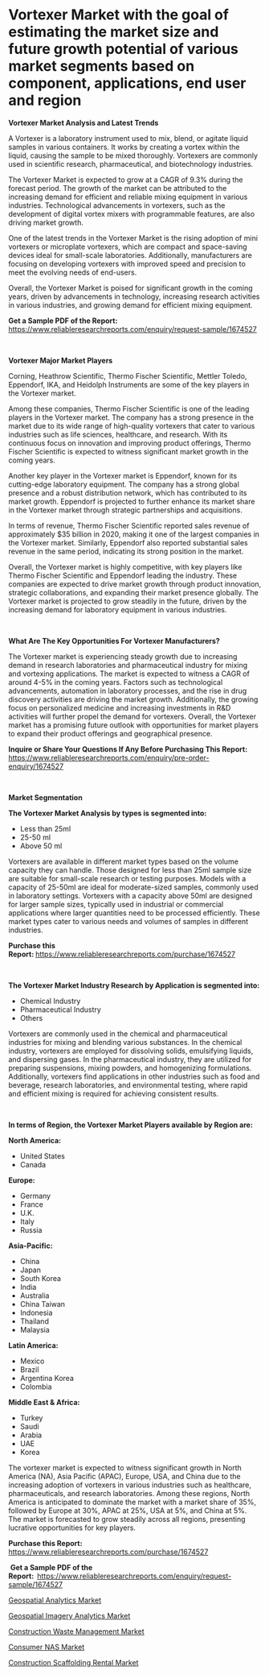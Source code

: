 <p><h1>Vortexer Market with the goal of estimating the market size and future growth potential of various market segments based on component, applications, end user and region</h1></p><p><strong>Vortexer Market Analysis and Latest Trends</strong></p>
<p><p>A Vortexer is a laboratory instrument used to mix, blend, or agitate liquid samples in various containers. It works by creating a vortex within the liquid, causing the sample to be mixed thoroughly. Vortexers are commonly used in scientific research, pharmaceutical, and biotechnology industries.</p><p>The Vortexer Market is expected to grow at a CAGR of 9.3% during the forecast period. The growth of the market can be attributed to the increasing demand for efficient and reliable mixing equipment in various industries. Technological advancements in vortexers, such as the development of digital vortex mixers with programmable features, are also driving market growth.</p><p>One of the latest trends in the Vortexer Market is the rising adoption of mini vortexers or microplate vortexers, which are compact and space-saving devices ideal for small-scale laboratories. Additionally, manufacturers are focusing on developing vortexers with improved speed and precision to meet the evolving needs of end-users.</p><p>Overall, the Vortexer Market is poised for significant growth in the coming years, driven by advancements in technology, increasing research activities in various industries, and growing demand for efficient mixing equipment.</p></p>
<p><strong>Get a Sample PDF of the Report:&nbsp;</strong> <a href="https://www.reliableresearchreports.com/enquiry/request-sample/1674527">https://www.reliableresearchreports.com/enquiry/request-sample/1674527</a></p>
<p>&nbsp;</p>
<p><strong>Vortexer Major Market Players</strong></p>
<p><p>Corning, Heathrow Scientific, Thermo Fischer Scientific, Mettler Toledo, Eppendorf, IKA, and Heidolph Instruments are some of the key players in the Vortexer market.</p><p>Among these companies, Thermo Fischer Scientific is one of the leading players in the Vortexer market. The company has a strong presence in the market due to its wide range of high-quality vortexers that cater to various industries such as life sciences, healthcare, and research. With its continuous focus on innovation and improving product offerings, Thermo Fischer Scientific is expected to witness significant market growth in the coming years.</p><p>Another key player in the Vortexer market is Eppendorf, known for its cutting-edge laboratory equipment. The company has a strong global presence and a robust distribution network, which has contributed to its market growth. Eppendorf is projected to further enhance its market share in the Vortexer market through strategic partnerships and acquisitions.</p><p>In terms of revenue, Thermo Fischer Scientific reported sales revenue of approximately $35 billion in 2020, making it one of the largest companies in the Vortexer market. Similarly, Eppendorf also reported substantial sales revenue in the same period, indicating its strong position in the market.</p><p>Overall, the Vortexer market is highly competitive, with key players like Thermo Fischer Scientific and Eppendorf leading the industry. These companies are expected to drive market growth through product innovation, strategic collaborations, and expanding their market presence globally. The Vortexer market is projected to grow steadily in the future, driven by the increasing demand for laboratory equipment in various industries.</p></p>
<p>&nbsp;</p>
<p><strong>What Are The Key Opportunities For Vortexer Manufacturers?</strong></p>
<p><p>The Vortexer market is experiencing steady growth due to increasing demand in research laboratories and pharmaceutical industry for mixing and vortexing applications. The market is expected to witness a CAGR of around 4-5% in the coming years. Factors such as technological advancements, automation in laboratory processes, and the rise in drug discovery activities are driving the market growth. Additionally, the growing focus on personalized medicine and increasing investments in R&D activities will further propel the demand for vortexers. Overall, the Vortexer market has a promising future outlook with opportunities for market players to expand their product offerings and geographical presence.</p></p>
<p><strong>Inquire or Share Your Questions If Any Before Purchasing This Report:</strong> <a href="https://www.reliableresearchreports.com/enquiry/pre-order-enquiry/1674527">https://www.reliableresearchreports.com/enquiry/pre-order-enquiry/1674527</a></p>
<p>&nbsp;</p>
<p><strong>Market Segmentation</strong></p>
<p><strong>The Vortexer Market Analysis by types is segmented into:</strong></p>
<p><ul><li>Less than 25ml</li><li>25-50 ml</li><li>Above 50 ml</li></ul></p>
<p><p>Vortexers are available in different market types based on the volume capacity they can handle. Those designed for less than 25ml sample size are suitable for small-scale research or testing purposes. Models with a capacity of 25-50ml are ideal for moderate-sized samples, commonly used in laboratory settings. Vortexers with a capacity above 50ml are designed for larger sample sizes, typically used in industrial or commercial applications where larger quantities need to be processed efficiently. These market types cater to various needs and volumes of samples in different industries.</p></p>
<p><strong>Purchase this Report:&nbsp;</strong><a href="https://www.reliableresearchreports.com/purchase/1674527">https://www.reliableresearchreports.com/purchase/1674527</a></p>
<p>&nbsp;</p>
<p><strong>The Vortexer Market Industry Research by Application is segmented into:</strong></p>
<p><ul><li>Chemical Industry</li><li>Pharmaceutical Industry</li><li>Others</li></ul></p>
<p><p>Vortexers are commonly used in the chemical and pharmaceutical industries for mixing and blending various substances. In the chemical industry, vortexers are employed for dissolving solids, emulsifying liquids, and dispersing gases. In the pharmaceutical industry, they are utilized for preparing suspensions, mixing powders, and homogenizing formulations. Additionally, vortexers find applications in other industries such as food and beverage, research laboratories, and environmental testing, where rapid and efficient mixing is required for achieving consistent results.</p></p>
<p>&nbsp;</p>
<p><strong>In terms of Region, the Vortexer Market Players available by Region are:</strong></p>
<p>
    <p> <strong> North America: </strong>
        <ul>
            <li>United States</li>
            <li>Canada</li>
        </ul>
        </p> 
    <p> <strong> Europe: </strong>
        <ul>
            <li>Germany</li>
            <li>France</li>
            <li>U.K.</li>
            <li>Italy</li>
            <li>Russia</li>
        </ul>
        </p> 
    <p> <strong> Asia-Pacific: </strong>
        <ul>
            <li>China</li>
            <li>Japan</li>
            <li>South Korea</li>
            <li>India</li>
            <li>Australia</li>
            <li>China Taiwan</li>
            <li>Indonesia</li>
            <li>Thailand</li>
            <li>Malaysia</li>
        </ul>
        </p> 
    <p> <strong> Latin America: </strong>
        <ul>
            <li>Mexico</li>
            <li>Brazil</li>
            <li>Argentina Korea</li>
            <li>Colombia</li>
        </ul>
        </p> 
    <p> <strong> Middle East & Africa: </strong>
        <ul>
            <li>Turkey</li>
            <li>Saudi</li>
            <li>Arabia</li>
            <li>UAE</li>
            <li>Korea</li>
        </ul>
    </p>
    </p>
<p><p>The vortexer market is expected to witness significant growth in North America (NA), Asia Pacific (APAC), Europe, USA, and China due to the increasing adoption of vortexers in various industries such as healthcare, pharmaceuticals, and research laboratories. Among these regions, North America is anticipated to dominate the market with a market share of 35%, followed by Europe at 30%, APAC at 25%, USA at 5%, and China at 5%. The market is forecasted to grow steadily across all regions, presenting lucrative opportunities for key players.</p></p>
<p><strong>Purchase this Report: </strong><a href="https://www.reliableresearchreports.com/purchase/1674527">https://www.reliableresearchreports.com/purchase/1674527</a></p>
<p>&nbsp;<strong>Get a Sample PDF of the Report:&nbsp;&nbsp;</strong><a href="https://www.reliableresearchreports.com/enquiry/request-sample/1674527">https://www.reliableresearchreports.com/enquiry/request-sample/1674527</a></p>
<p><strong></strong></p>
<p><p><a href="https://medium.com/@meganlee6679/geospatial-analytics-market-insight-market-trends-growth-forecasted-from-2024-to-2031-ce393a09b607">Geospatial Analytics Market</a></p><p><a href="https://medium.com/@meganlee6679/geospatial-imagery-analytics-market-exploring-market-share-market-trends-and-future-growth-ee217f98528e">Geospatial Imagery Analytics Market</a></p><p><a href="https://medium.com/@lealemke/decoding-construction-waste-management-market-metrics-market-share-trends-and-growth-patterns-6796139d9f73">Construction Waste Management Market</a></p><p><a href="https://medium.com/@lealemke/consumer-nas-market-furnishes-information-on-market-share-market-trends-and-market-growth-1a61ec91e3f5">Consumer NAS Market</a></p><p><a href="https://medium.com/@lealemke/construction-scaffolding-rental-market-furnishes-information-on-market-share-market-trends-and-a1cd907055fe">Construction Scaffolding Rental Market</a></p></p>